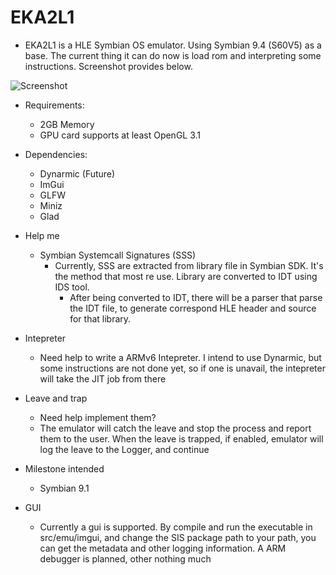 # EKA2L1
- EKA2L1 is a HLE Symbian OS emulator. Using Symbian 9.4 (S60V5) as a base. The current thing it can do now is load rom and interpreting some instructions. Screenshot provides below.

![Screenshot](https://raw.githubusercontent.com/bentokun/EKA2L1/master/screenshots/prototype.png)

- Requirements:
    + 2GB Memory
    + GPU card supports at least OpenGL 3.1

- Dependencies:
    + Dynarmic (Future)
    + ImGui
    + GLFW
    + Miniz
    + Glad

- Help me
    * Symbian Systemcall Signatures (SSS)
	    * Currently, SSS are extracted from library file in Symbian SDK. It's the method that most re use. Library are converted to IDT using IDS tool.
            * After being converted to IDT, there will be a parser that parse the IDT file, to generate correspond HLE header and source for that library.

- Intepreter
    * Need help to write a ARMv6 Intepreter. I intend to use Dynarmic, but some instructions are not done yet, so if one is unavail, the intepreter will take the JIT job from there

- Leave and trap
    * Need help implement them?
    * The emulator will catch the leave and stop the process and report them to the user. When the leave is trapped, if enabled, emulator will log the leave to the Logger, and continue

- Milestone intended
    * Symbian 9.1
    
- GUI
    * Currently a gui is supported. By compile and run the executable in src/emu/imgui, and change the SIS package path to your path, you can get the metadata and other logging information. A ARM debugger is planned, other nothing much
